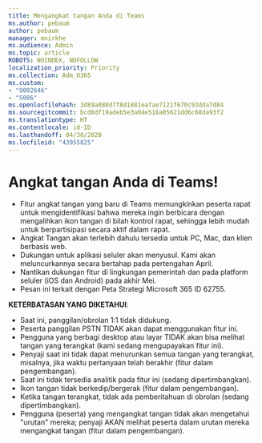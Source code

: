 ```yaml
---
title: Mengangkat tangan Anda di Teams
ms.author: pebaum
author: pebaum
manager: mnirkhe
ms.audience: Admin
ms.topic: article
ROBOTS: NOINDEX, NOFOLLOW
localization_priority: Priority
ms.collection: Adm_O365
ms.custom:
- "9002646"
- "5086"
ms.openlocfilehash: 3d89a088d7f8d1881eafae7121f670c93dda7d84
ms.sourcegitcommit: bcd6df19adeb5e3a04e518a05621dd6c68da93f2
ms.translationtype: HT
ms.contentlocale: id-ID
ms.lasthandoff: 04/30/2020
ms.locfileid: "43955825"
---
```

# <a name="raise-your-hand-in-teams"></a>Angkat tangan Anda di Teams!

- Fitur angkat tangan yang baru di Teams memungkinkan peserta rapat untuk mengidentifikasi bahwa mereka ingin berbicara dengan mengalihkan ikon tangan di bilah kontrol rapat, sehingga lebih mudah untuk berpartisipasi secara aktif dalam rapat.
- Angkat Tangan akan terlebih dahulu tersedia untuk PC, Mac, dan klien berbasis web.
- Dukungan untuk aplikasi seluler akan menyusul. Kami akan meluncurkannya secara bertahap pada pertengahan April.
- Nantikan dukungan fitur di lingkungan pemerintah dan pada platform seluler (iOS dan Android) pada akhir Mei.
- Pesan ini terkait dengan Peta Strategi Microsoft 365 ID 62755.

**KETERBATASAN YANG DIKETAHUI**:

- Saat ini, panggilan/obrolan 1:1 tidak didukung.
- Peserta panggilan PSTN TIDAK akan dapat menggunakan fitur ini.
- Pengguna yang berbagi desktop atau layar TIDAK akan bisa melihat tangan yang terangkat (kami sedang mengupayakan fitur ini).
- Penyaji saat ini tidak dapat menurunkan semua tangan yang terangkat, misalnya, jika waktu pertanyaan telah berakhir (fitur dalam pengembangan).
- Saat ini tidak tersedia analitik pada fitur ini (sedang dipertimbangkan).
- Ikon tangan tidak berkedip/bergerak (fitur dalam pengembangan).
- Ketika tangan terangkat, tidak ada pemberitahuan di obrolan (sedang dipertimbangkan).
- Pengguna (peserta) yang mengangkat tangan tidak akan mengetahui "urutan" mereka; penyaji AKAN melihat peserta dalam urutan mereka mengangkat tangan (fitur dalam pengembangan).
